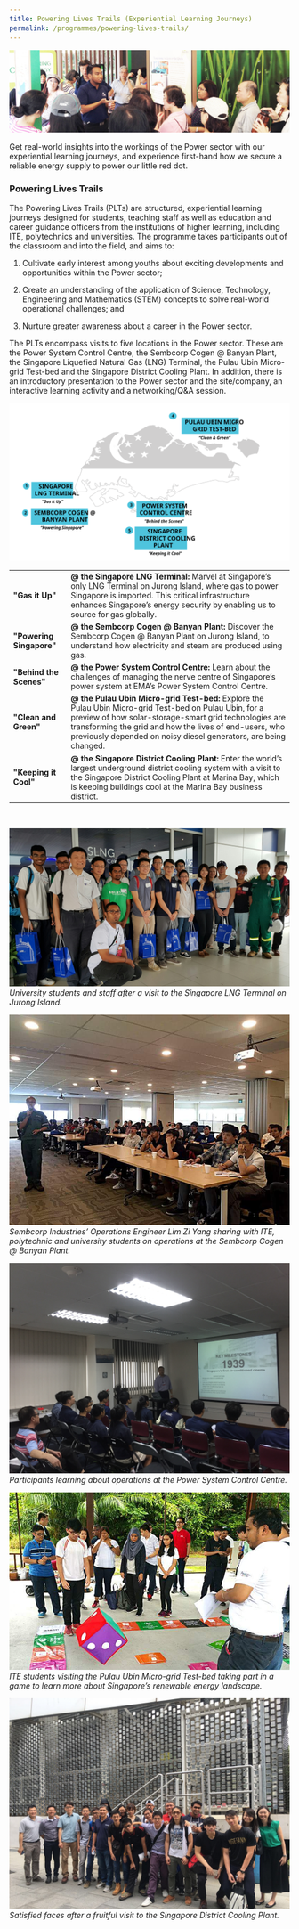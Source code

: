 ```yaml
---
title: Powering Lives Trails (Experiential Learning Journeys)
permalink: /programmes/powering-lives-trails/
---
```

![Experiential Learning Journey (Photograph)](/images/programmes/experiential-learning-journeys/Events_sub.jpg)

Get real-world insights into the workings of the Power sector with our experiential learning journeys, and experience first-hand how we secure a reliable energy supply to power our little red dot.

### Powering Lives Trails
The Powering Lives Trails (PLTs) are structured, experiential learning journeys designed for students, teaching staff as well as education and career guidance officers from the institutions of higher learning, including ITE, polytechnics and universities. The programme takes participants out of the classroom and into the field, and aims to:

1.    Cultivate early interest among youths about exciting developments and opportunities within the Power sector;

2.    Create an understanding of the application of Science, Technology, Engineering and Mathematics (STEM) concepts to solve real-world operational challenges; and

3.    Nurture greater awareness about a career in the Power sector.

The PLTs encompass visits to five locations in the Power sector. These are the Power System Control Centre, the Sembcorp Cogen @ Banyan Plant, the Singapore Liquefied Natural Gas (LNG) Terminal, the Pulau Ubin Micro-grid Test-bed and the Singapore District Cooling Plant. In addition, there is an introductory presentation to the Power sector and the site/company, an interactive learning activity and a networking/Q&A session.

![Experiential Learning Journeys (Map)](/images/programmes/experiential-learning-journeys/journey-map.svg)

|   |   |
|---|---|
|**"Gas it Up"**| **@ the Singapore LNG Terminal:** Marvel at Singapore’s only LNG Terminal on Jurong Island, where gas to power Singapore is imported. This critical infrastructure enhances Singapore’s energy security by enabling us to source for gas globally.|
|**"Powering Singapore"**| **@ the Sembcorp Cogen @ Banyan Plant:** Discover the Sembcorp Cogen @ Banyan Plant on Jurong Island, to understand how electricity and steam are produced using gas.|
|**"Behind the Scenes"**| **@ the Power System Control Centre:** Learn about the challenges of managing the nerve centre of Singapore’s power system at EMA’s Power System Control Centre.|
|**"Clean and Green"**| **@ the Pulau Ubin Micro-grid Test-bed:** Explore the Pulau Ubin Micro-grid Test-bed  on Pulau Ubin, for a preview of how solar-storage-smart grid technologies are transforming the grid and how the lives of end-users, who previously depended on noisy diesel generators, are being changed.|
|**"Keeping it Cool"**| **@ the Singapore District Cooling Plant:** Enter the world’s largest underground district cooling system with a visit to the Singapore District Cooling Plant at Marina Bay, which is keeping buildings cool at the Marina Bay business district.  |

&nbsp;

![University students and staff after a visit to the Singapore LNG Terminal on Jurong Island](/images/programmes/experiential-learning-journeys/SLNG%20(replace).jpg)
_University students and staff after a visit to the Singapore LNG Terminal on Jurong Island._  

![Sembcorp Industries’ Operations Engineer Lim Zi Yang sharing with ITE, polytechnic and university students on operations at the Sembcorp Cogen @ Banyan Plant.](/images/programmes/experiential-learning-journeys/Sembcorp%20(replace).jpg)
_Sembcorp Industries’ Operations Engineer Lim Zi Yang sharing with ITE, polytechnic and university students on operations at the Sembcorp Cogen @ Banyan Plant._  

![Participants learning about operations at the Power System Control Centre.](/images/programmes/experiential-learning-journeys/PSCC%20photo.jpg)
_Participants learning about operations at the Power System Control Centre._  

![ITE students visiting the Pulau Ubin Micro-grid Test-bed taking part in a game to learn more about Singapore’s renewable energy landscape.](/images/programmes/experiential-learning-journeys/Ubin%20(replace).jpg)
_ITE students visiting the Pulau Ubin Micro-grid Test-bed taking part in a game to learn more about Singapore’s renewable energy landscape._  

![Satisfied faces after a fruitful visit to the Singapore District Cooling Plant.](/images/programmes/experiential-learning-journeys/SDC.JPG)
_Satisfied faces after a fruitful visit to the Singapore District Cooling Plant._  
